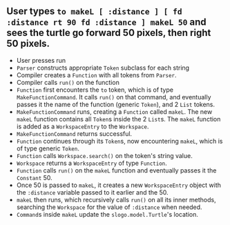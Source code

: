 ## User types `to makeL [ :distance ] [ fd :distance rt 90 fd :distance ] makeL 50` and sees the turtle go forward 50 pixels, then right 50 pixels. 

* User presses run
* `Parser` constructs appropriate `Token` subclass for each string
* Compiler creates a `Function` with all tokens from `Parser`.
* Compiler calls `run()` on the function
* `Function` first encounters the `to` token, which is of type `MakeFunctionCommand`. It calls `run()` on that command, and eventually passes it the name of the function (generic `Token`), and 2 `List` tokens. 
* `MakeFunctionCommand` runs, creating a `Function` called `makeL`. The new `makeL` function contains all `Token`s inside the 2 `List`s. The `makeL` function is added as a `WorkspaceEntry` to the `Workspace`. 
* `MakeFunctionCommand` returns successful. 
* `Function` continues through its `Token`s, now encountering `makeL`, which is of type generic `Token`. 
* `Function` calls `Workspace.search()` on the token's string value. 
* `Workspace` returns a `WorkspaceEntry` of type `Function`. 
* `Function` calls `run()` on the `makeL` function and eventually passes it the `Constant` 50. 
* Once 50 is passed to `makeL`, it creates a new `WorkspaceEntry` object with the `:distance` variable passed to it earlier and the 50. 
* `makeL` then runs, which recursively calls `run()` on all its inner methods, searching the `Workspace` for the value of `:distance` when needed. 
* `Command`s inside `makeL` update the `slogo.model.Turtle`'s location. 